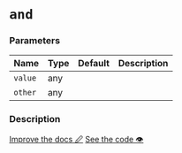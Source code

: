 <!--- Generated documentation. Do not edit! -->

# `and`

### Parameters

Name | Type | Default | Description
---- | ---- | ------- | -----------
`value` | any |  |
`other` | any |  |


### Description



<p class="tools">
  <a class="edit button" href="https://github.com/stencila/libcore/edit/master/defs/and.fun.txt" target="_blank">Improve the docs 🖉</a>
  <a class="code button" href="https://github.com/stencila/libcore/blob/master/js/src/and.js" target="_blank">See the code 👁</a>
</p>
